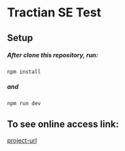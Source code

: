 # Tractian SE Test

## **Setup**

##### After clone this repository, run:

`npm install`

##### and

`npm run dev`

## To see **online** access link:

[project-url](https://)
